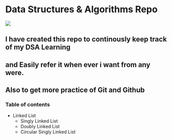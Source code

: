 # **Data Structures & Algorithms Repo**
![](images/dsa_img.jpg)
## I have created this repo to continously keep track of my DSA Learning
## and Easily refer it when ever i want from any were.
## Also to get more practice of Git and Github

### Table of contents

- Linked List
    - Singly Linked List
    - Doubly Linked List
    - Circular Singly Linked List

